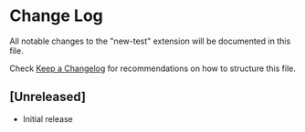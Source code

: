 # Change Log

All notable changes to the "new-test" extension will be documented in this file.

Check [Keep a Changelog](http://keepachangelog.com/) for recommendations on how to structure this file.

## [Unreleased]

- Initial release